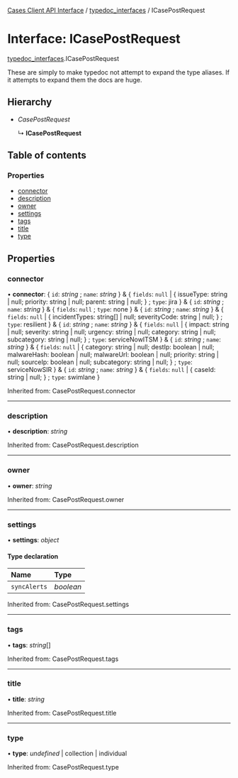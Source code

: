 [Cases Client API Interface](../cases_client_api.md) / [typedoc_interfaces](../modules/typedoc_interfaces.md) / ICasePostRequest

# Interface: ICasePostRequest

[typedoc_interfaces](../modules/typedoc_interfaces.md).ICasePostRequest

These are simply to make typedoc not attempt to expand the type aliases. If it attempts to expand them
the docs are huge.

## Hierarchy

- *CasePostRequest*

  ↳ **ICasePostRequest**

## Table of contents

### Properties

- [connector](typedoc_interfaces.icasepostrequest.md#connector)
- [description](typedoc_interfaces.icasepostrequest.md#description)
- [owner](typedoc_interfaces.icasepostrequest.md#owner)
- [settings](typedoc_interfaces.icasepostrequest.md#settings)
- [tags](typedoc_interfaces.icasepostrequest.md#tags)
- [title](typedoc_interfaces.icasepostrequest.md#title)
- [type](typedoc_interfaces.icasepostrequest.md#type)

## Properties

### connector

• **connector**: { `id`: *string* ; `name`: *string*  } & { `fields`: ``null`` \| { issueType: string \| null; priority: string \| null; parent: string \| null; } ; `type`: jira  } & { `id`: *string* ; `name`: *string*  } & { `fields`: ``null`` ; `type`: none  } & { `id`: *string* ; `name`: *string*  } & { `fields`: ``null`` \| { incidentTypes: string[] \| null; severityCode: string \| null; } ; `type`: resilient  } & { `id`: *string* ; `name`: *string*  } & { `fields`: ``null`` \| { impact: string \| null; severity: string \| null; urgency: string \| null; category: string \| null; subcategory: string \| null; } ; `type`: serviceNowITSM  } & { `id`: *string* ; `name`: *string*  } & { `fields`: ``null`` \| { category: string \| null; destIp: boolean \| null; malwareHash: boolean \| null; malwareUrl: boolean \| null; priority: string \| null; sourceIp: boolean \| null; subcategory: string \| null; } ; `type`: serviceNowSIR  } & { `id`: *string* ; `name`: *string*  } & { `fields`: ``null`` \| { caseId: string \| null; } ; `type`: swimlane  }

Inherited from: CasePostRequest.connector

___

### description

• **description**: *string*

Inherited from: CasePostRequest.description

___

### owner

• **owner**: *string*

Inherited from: CasePostRequest.owner

___

### settings

• **settings**: *object*

#### Type declaration

| Name | Type |
| :------ | :------ |
| `syncAlerts` | *boolean* |

Inherited from: CasePostRequest.settings

___

### tags

• **tags**: *string*[]

Inherited from: CasePostRequest.tags

___

### title

• **title**: *string*

Inherited from: CasePostRequest.title

___

### type

• **type**: *undefined* \| collection \| individual

Inherited from: CasePostRequest.type
